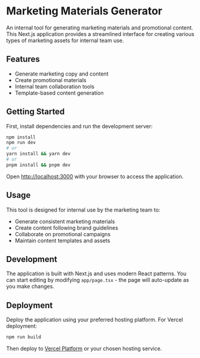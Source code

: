 # Marketing Materials Generator

An internal tool for generating marketing materials and promotional content. This Next.js application provides a streamlined interface for creating various types of marketing assets for internal team use.

## Features

- Generate marketing copy and content
- Create promotional materials
- Internal team collaboration tools
- Template-based content generation

## Getting Started

First, install dependencies and run the development server:

```bash
npm install
npm run dev
# or
yarn install && yarn dev
# or
pnpm install && pnpm dev
```

Open [http://localhost:3000](http://localhost:3000) with your browser to access the application.

## Usage

This tool is designed for internal use by the marketing team to:
- Generate consistent marketing materials
- Create content following brand guidelines
- Collaborate on promotional campaigns
- Maintain content templates and assets

## Development

The application is built with Next.js and uses modern React patterns. You can start editing by modifying `app/page.tsx` - the page will auto-update as you make changes.

## Deployment

Deploy the application using your preferred hosting platform. For Vercel deployment:

```bash
npm run build
```

Then deploy to [Vercel Platform](https://vercel.com/new) or your chosen hosting service.
